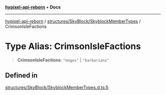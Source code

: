 [**hypixel-api-reborn**](../../../../README.md) • **Docs**

***

[hypixel-api-reborn](../../../../modules.md) / [structures/SkyBlock/SkyblockMemberTypes](../README.md) / CrimsonIsleFactions

# Type Alias: CrimsonIsleFactions

> **CrimsonIsleFactions**: `"mages"` \| `"barbarians"`

## Defined in

[structures/SkyBlock/SkyblockMemberTypes.d.ts:5](https://github.com/Kathund/REBORN-docs-TEST/blob/226e7f6a62bb6bca87ef0828ac84e9098d59f860/src/structures/SkyBlock/SkyblockMemberTypes.d.ts#L5)
